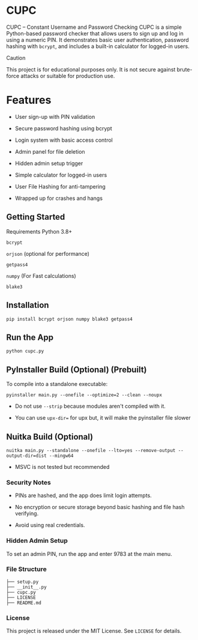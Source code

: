 # CUPC
CUPC – Constant Username and Password Checking
CUPC is a simple Python-based password checker that allows users to sign up and log in using a numeric PIN. It demonstrates basic user authentication, password hashing with `bcrypt`, and includes a built-in calculator for logged-in users.
 
> [!CAUTION] 
> This project is for educational purposes only. It is not secure against brute-force attacks or suitable for production use.

# Features
- User sign-up with PIN validation

- Secure password hashing using bcrypt

- Login system with basic access control

- Admin panel for file deletion

- Hidden admin setup trigger

- Simple calculator for logged-in users

- User File Hashing for anti-tampering

- Wrapped up for crashes and hangs

## Getting Started
Requirements
Python 3.8+

`bcrypt`

`orjson` (optional for performance)

`getpass4`

`numpy` (For Fast calculations)

`blake3`

## Installation

```
pip install bcrypt orjson numpy blake3 getpass4
```
## Run the App
```
python cupc.py
```
## PyInstaller Build (Optional) (Prebuilt)
To compile into a standalone executable:
```
pyinstaller main.py --onefile --optimize=2 --clean --noupx
```
- Do not use `--strip` because modules aren't compiled with it.

- You can use `upx-dir=` for upx but, it will make the pyinstaller file slower

## Nuitka Build (Optional)
```
nuitka main.py --standalone --onefile --lto=yes --remove-output --output-dir=dist --mingw64
```
- MSVC is not tested but recommended
### Security Notes
- PINs are hashed, and the app does limit login attempts.

- No encryption or secure storage beyond basic hashing and file hash verifying.

- Avoid using real credentials.

### Hidden Admin Setup
To set an admin PIN, run the app and enter 9783 at the main menu.

### File Structure
```
├── setup.py
├── __init__.py
├── cupc.py
├── LICENSE
├── README.md
```
### License
This project is released under the MIT License. See `LICENSE` for details.
